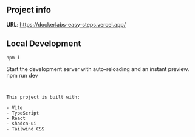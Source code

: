 

## Project info

**URL**: https://dockerlabs-easy-steps.vercel.app/

## Local Development

```
npm i
```

Start the development server with auto-reloading and an instant preview.
npm run dev
```


This project is built with:

- Vite
- TypeScript
- React
- shadcn-ui
- Tailwind CSS




